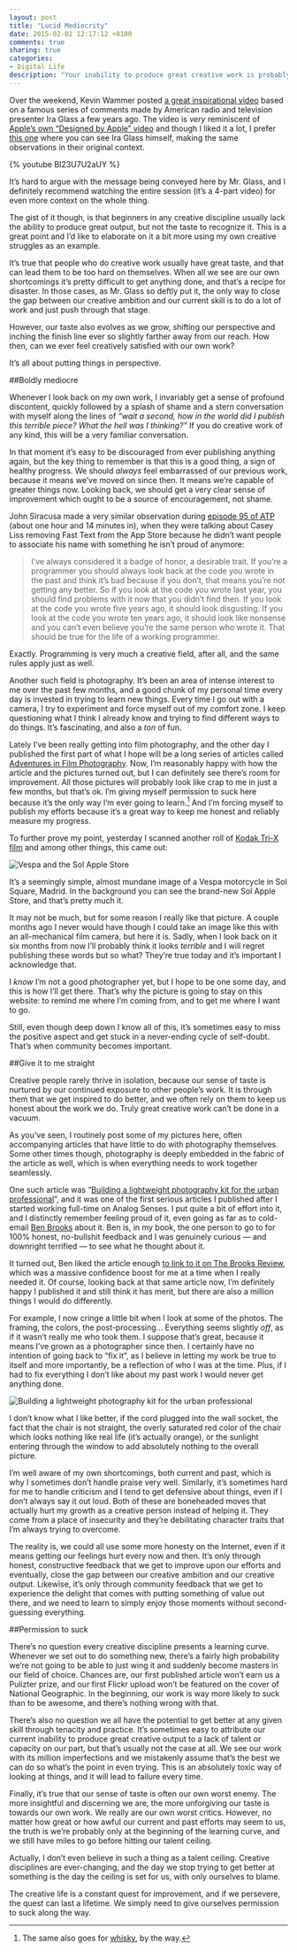 ```yaml
---
layout: post
title: "Lucid Mediocrity"
date: 2015-02-02 12:17:12 +0100
comments: true
sharing: true
categories: 
- Digital Life
description: "Your inability to produce great creative work is probably not due to a lack of talent on your part, but you need to give yourself permission to suck."
---
```


Over the weekend, Kevin Wammer posted [a great inspirational video](http://kevinwammer.net/2015/01/good-taste/) based on a famous series of comments made by American radio and television presenter Ira Glass a few years ago. The video is _very_ reminiscent of [Apple’s own “Designed by Apple” video](https://www.youtube.com/watch?v=VpZmIiIXuZ0) and though I liked it a lot, I prefer [this one](https://www.youtube.com/watch?v=BI23U7U2aUY) where you can see Ira Glass himself, making the same observations in their original context.

{% youtube BI23U7U2aUY %}

It’s hard to argue with the message being conveyed here by Mr. Glass, and I definitely recommend watching the entire session (it’s a 4-part video) for even more context on the whole thing.

The gist of it though, is that beginners in any creative discipline usually lack the ability to produce great output, but not the taste to recognize it. This is a great point and I’d like to elaborate on it a bit more using my own creative struggles as an example.

It’s true that people who do creative work usually have great taste, and that can lead them to be too hard on themselves. When all we see are our own shortcomings it’s pretty difficult to get anything done, and that’s a recipe for disaster. In those cases, as Mr. Glass so deftly put it, the only way to close the gap between our creative ambition and our current skill is to do a lot of work and just push through that stage. 

However, our taste also evolves as we grow, shifting our perspective and inching the finish line ever so slightly farther away from our reach. How then, can we ever feel creatively satisfied with our own work?

It’s all about putting things in perspective.


##Boldly mediocre

Whenever I look back on my own work, I invariably get a sense of profound discontent, quickly followed by a splash of shame and a stern conversation with myself along the lines of _“wait a second, how in the world did I publish this terrible piece? What the hell was I thinking?”_ If you do creative work of any kind, this will be a very familiar conversation.

In that moment it’s easy to be discouraged from ever publishing anything again, but the key thing to remember is that this is a good thing, a sign of healthy progress. We should _always_ feel embarrassed of our previous work, because it means we’ve moved on since then. It means we’re capable of greater things now. Looking back, we should get a very clear sense of improvement which ought to be a source of encouragement, not shame.

John Siracusa made a very similar observation during [episode 95 of ATP](http://atp.fm/episodes/95) (about one hour and 14 minutes in), when they were talking about Casey Liss removing Fast Text from the App Store because he didn’t want people to associate his name with something he isn’t proud of anymore:

> I’ve always considered it a badge of honor, a desirable trait. If you’re a programmer you should always look back at the code you wrote in the past and think it’s bad because if you don’t, that means you’re not getting any better. So if you look at the code you wrote last year, you should find problems with it now that you didn’t find then. If you look at the code you wrote five years ago, it should look disgusting. If you look at the code you wrote ten years ago, it should look like nonsense and you can’t even believe you’re the same person who wrote it. That should be true for the life of a working programmer.

Exactly. Programming is very much a creative field, after all, and the same rules apply just as well.

Another such field is photography. It’s been an area of intense interest to me over the past few months, and a good chunk of my personal time every day is invested in trying to learn new things. Every time I go out with a camera, I try to experiment and force myself out of my comfort zone. I keep questioning what I think I already know and trying to find different ways to do things. It’s fascinating, and also a _ton_ of fun.

Lately I’ve been really getting into film photography, and the other day I published the first part of what I hope will be a long series of articles called [Adventures in Film Photography](/2015/01/29/adventures-in-film-photography/). Now, I’m reasonably happy with how the article and the pictures turned out, but I can definitely see there’s room for improvement. All those pictures will probably look like crap to me in just a few months, but that’s ok. I’m giving myself permission to suck here because it’s the only way I’m ever going to learn.[^Mediocrity1] And I’m forcing myself to publish my efforts because it’s a great way to keep me honest and reliably measure my progress.

[^Mediocrity1]: The same also goes for [whisky](/2014/10/09/the-finer-things-in-life-a-geeks-introduction-to-scotch/), by the way.

To further prove my point, yesterday I scanned another roll of [Kodak Tri-X film](http://www.amazon.com/gp/product/B004UT0T5S/ref=as_li_tl?ie=UTF8&camp=1789&creative=390957&creativeASIN=B004UT0T5S&linkCode=as2&tag=analogsens-20&linkId=JNNXSBD3BQSUIFKQ) and among other things, this came out:

<p class="extra-width"><img src="https://farm9.staticflickr.com/8679/16241508288_54ae68e301_o.jpg" alt="Vespa and the Sol Apple Store"></p>

It’s a seemingly simple, almost mundane image of a Vespa motorcycle in Sol Square, Madrid. In the background you can see the brand-new Sol Apple Store, and that’s pretty much it. 

It may not be much, but for some reason I really like that picture. A couple months ago I never would have though I could take an image like this with an all-mechanical film camera, but here it is. Sadly, when I look back on it six months from now I’ll probably think it looks _terrible_ and I will regret publishing these words but so what? They’re true today and it’s important I acknowledge that.

I _know_ I’m not a good photographer yet, but I hope to be one some day, and this is how I’ll get there. That’s why the picture is going to stay on this website: to remind me where I’m coming from, and to get me where I want to go.

Still, even though deep down I know all of this, it’s sometimes easy to miss the positive aspect and get stuck in a never-ending cycle of self-doubt. That’s when community becomes important.


##Give it to me straight

Creative people rarely thrive in isolation, because our sense of taste is nurtured by our continued exposure to other people’s work. It is through them that we get inspired to do better, and we often rely on them to keep us honest about the work we do. Truly great creative work can’t be done in a vacuum.

As you’ve seen, I routinely post some of my pictures here, often accompanying articles that have little to do with photography themselves. Some other times though, photography is deeply embedded in the fabric of the article as well, which is when everything needs to work together seamlessly.

One such article was “[Building a lightweight photography kit for the urban professional](/2014/08/21/building-a-lightweight-photography-kit-for-the-urban-professional/)”, and it was one of the first serious articles I published after I started working full-time on Analog Senses. I put quite a bit of effort into it, and I distinctly remember feeling proud of it, even going as far as to cold-email [Ben Brooks](http://brooksreview.net/) about it. Ben is, in my book, the one person to go to for 100% honest, no-bullshit feedback and I was genuinely curious — and downright terrified — to see what he thought about it. 

It turned out, Ben liked the article enough [to link to it on The Brooks Review](https://brooksreview.net/2014/08/building-a-lightweight-photography-kit-for-the-urban-professional/), which was a massive confidence boost for me at a time when I really needed it. Of course, looking back at that same article now, I’m definitely happy I published it and still think it has merit, but there are also a million things I would do differently. 

For example, I now cringe a little bit when I look at some of the photos. The framing, the colors, the post-processing... Everything seems slightly _off_, as if it wasn’t really me who took them. I suppose that’s great, because it means I’ve grown as a photographer since then. I certainly have no intention of going back to “fix it”, as I believe in letting my work be true to itself and more importantly, be a reflection of who I was at the time. Plus, if I had to fix everything I don’t like about my past work I would never get anything done.

<p class="extra-width"><img src="https://farm8.staticflickr.com/7458/16403572246_56146bf4cb_o.jpg" alt="Building a lightweight photography kit for the urban professional"></p>

<p class="photo-credit">I don’t know what I like better, if the cord plugged into the wall socket, the fact that the chair is not straight, the overly saturated red color of the chair which looks nothing like real life (it’s actually orange), or the sunlight entering through the window to add absolutely nothing to the overall picture.</p>

I’m well aware of my own shortcomings, both current and past, which is why I sometimes don’t handle praise very well. Similarly, it’s sometimes hard for me to handle criticism and I tend to get defensive about things, even if I don’t always say it out loud. Both of these are boneheaded moves that actually hurt my growth as a creative person instead of helping it. They come from a place of insecurity and they’re debilitating character traits that I’m always trying to overcome.

The reality is, we could all use some more honesty on the Internet, even if it means getting our feelings hurt every now and then. It’s only through honest, constructive feedback that we get to improve upon our efforts and eventually, close the gap between our creative ambition and our creative output. Likewise, it’s only through community feedback that we get to experience the delight that comes with putting something of value out there, and we need to learn to simply enjoy those moments without second-guessing everything.


##Permission to suck

There’s no question every creative discipline presents a learning curve. Whenever we set out to do something new, there’s a fairly high probability we’re not going to be able to just wing it and suddenly become masters in our field of choice. Chances are, our first published article won’t earn us a Pulizter prize, and our first Flickr upload won’t be featured on the cover of National Geographic. In the beginning, our work is way more likely to suck than to be awesome, and there’s nothing wrong with that.

There’s also no question we all have the potential to get better at any given skill through tenacity and practice. It’s sometimes easy to attribute our current inability to produce great creative output to a lack of talent or capacity on our part, but that’s usually not the case at all. We see our work with its million imperfections and we mistakenly assume that’s the best we can do so what’s the point in even trying. This is an absolutely toxic way of looking at things, and it will lead to failure every time.

Finally, it’s true that our sense of taste is often our own worst enemy. The more insightful and discerning we are, the more unforgiving our taste is towards our own work. We really are our own worst critics. However, no matter how great or how awful our current and past efforts may seem to us, the truth is we’re probably only at the beginning of the learning curve, and we still have miles to go before hitting our talent ceiling. 

Actually, I don’t even believe in such a thing as a talent ceiling. Creative disciplines are ever-changing, and the day we stop trying to get better at something is the day the ceiling is set for us, with only ourselves to blame. 

The creative life is a constant quest for improvement, and if we persevere, the quest can last a lifetime. We simply need to give ourselves permission to suck along the way.